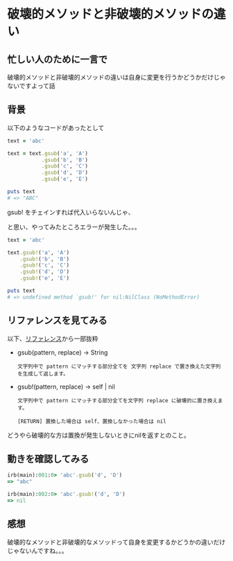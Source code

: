 # 破壊的メソッドと非破壊的メソッドの違い

## 忙しい人のために一言で

破壊的メソッドと非破壊的メソッドの違いは自身に変更を行うかどうかだけじゃないですよって話

## 背景

以下のようなコードがあったとして

```rb
text = 'abc'

text = text.gsub('a', 'A')
           .gsub('b', 'B')
           .gsub('c', 'C')
           .gsub('d', 'D')
           .gsub('e', 'E')

puts text
# => "ABC"
```

gsub! をチェインすれば代入いらないんじゃ、

と思い、やってみたところエラーが発生した。。。

```rb
text = 'abc'

text.gsub!('a', 'A')
    .gsub!('b', 'B')
    .gsub!('c', 'C')
    .gsub!('d', 'D')
    .gsub!('e', 'E')

puts text
# => undefined method `gsub!' for nil:NilClass (NoMethodError)
```

## リファレンスを見てみる

以下、[リファレンス](https://docs.ruby-lang.org/ja/latest/class/String.html)から一部抜粋

- gsub(pattern, replace) -> String

      文字列中で pattern にマッチする部分全てを 文字列 replace で置き換えた文字列を生成して返します。

- gsub!(pattern, replace) -> self | nil

      文字列中で pattern にマッチする部分全てを文字列 replace に破壊的に置き換えます。

      [RETURN] 置換した場合は self、置換しなかった場合は nil

どうやら破壊的な方は置換が発生しないときにnilを返すとのこと。

## 動きを確認してみる

```rb
irb(main):001:0> 'abc'.gsub('d', 'D')
=> "abc"

irb(main):002:0> 'abc'.gsub!('d', 'D')
=> nil
```

## 感想

破壊的なメソッドと非破壊的なメソッドって自身を変更するかどうかの違いだけじゃないんですね。。。

